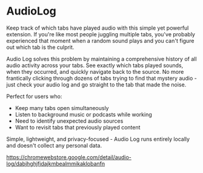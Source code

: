 # AudioLog

Keep track of which tabs have played audio with this simple yet powerful extension. If you're like most people juggling multiple tabs, you've probably experienced that moment when a random sound plays and you can't figure out which tab is the culprit.

Audio Log solves this problem by maintaining a comprehensive history of all audio activity across your tabs. See exactly which tabs played sounds, when they occurred, and quickly navigate back to the source. No more frantically clicking through dozens of tabs trying to find that mystery audio - just check your audio log and go straight to the tab that made the noise.

Perfect for users who:

* Keep many tabs open simultaneously
* Listen to background music or podcasts while working
* Need to identify unexpected audio sources
* Want to revisit tabs that previously played content

Simple, lightweight, and privacy-focused - Audio Log runs entirely locally and doesn't collect any personal data.

https://chromewebstore.google.com/detail/audio-log/dabjhghjfjdajkmbealmmikaklobanfn
